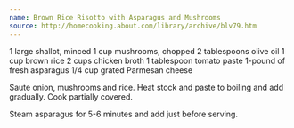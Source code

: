 ```yaml
---
name: Brown Rice Risotto with Asparagus and Mushrooms
source: http://homecooking.about.com/library/archive/blv79.htm
---
```


1 large shallot, minced
1 cup mushrooms, chopped
2 tablespoons olive oil
1 cup brown rice
2 cups chicken broth
1 tablespoon tomato paste
1-pound of fresh asparagus
1/4 cup grated Parmesan cheese

Saute onion, mushrooms and rice.  Heat stock and paste to boiling and add gradually.  Cook partially covered.

Steam asparagus for 5-6 minutes and add just before serving.

